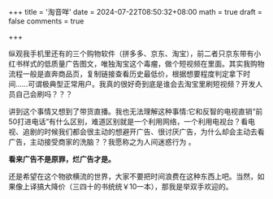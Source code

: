 +++
title = '淘音咩'
date = 2024-07-22T08:50:32+08:00
math = true 
draft = false
comments = true

+++

纵观我手机里还有的三个购物软件（拼多多、京东、淘宝），前二者只京东带有小红书样式的低质量广告图文，唯独淘宝这个毒瘤，做个短视频在里面。其实我购物流程一般是直奔商品页，复制链接查看历史最低价，根据想要程度判定拿下时间……可谓极典型正常用户。我真的很好奇到底是谁会去淘宝里刷短视频？开发人员自己会刷吗？？？

讲到这个事情又想到了带货直播。我也无法理解这种事情:它和反智的电视直销“前50打进电话”有什么区别，难道区别就是一个利用网络，一个利用电视台？看电视、追剧的时候我们都会很主动的想避开广告、很讨厌广告，为什么却会主动去看广告，主动接受商家的洗脑？？我愿称之为人间迷惑行为 。

**看来广告不是原罪，烂广告才是。**

还是希望在这个物欲横流的世界，大家不要把时间浪费在这种东西上吧。当然，如果像上译搞大降价（三四十的书统统￥10一本），那我是举双手欢迎的。
